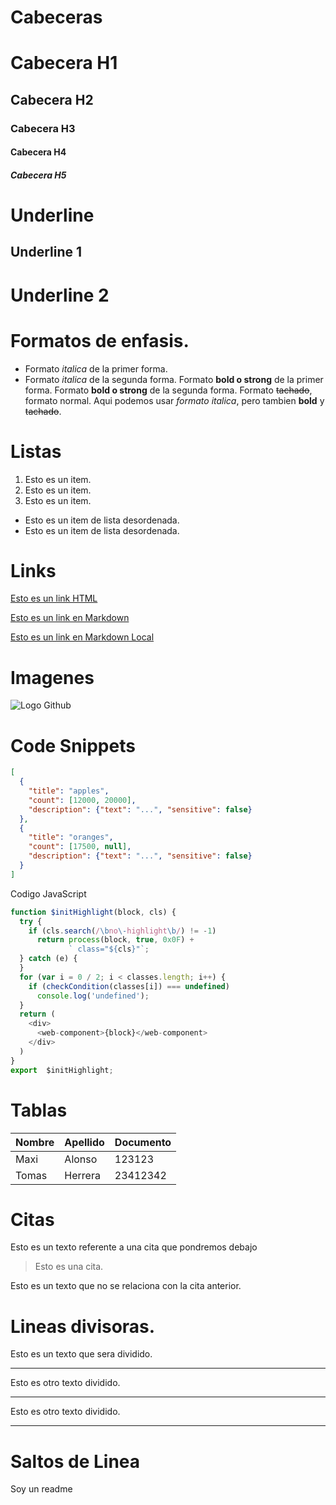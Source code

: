 # Cabeceras
# Cabecera H1
## Cabecera H2
### Cabecera H3
#### Cabecera H4
##### Cabecera H5
# Underline
Underline 1
-----------
Underline 2
===========
# Formatos de enfasis.

- Formato *italica* de la primer forma.
- Formato _italica_ de la segunda forma.
Formato **bold o strong** de la primer forma.
Formato __bold o strong__ de la segunda forma.
Formato ~~tachado~~, formato normal.
Aqui podemos usar *formato italica*, pero tambien **bold** y ~~tachado~~.
# Listas
1. Esto es un item.
2. Esto es un item.
3. Esto es un item.

- Esto es un item de lista desordenada.
- Esto es un item de lista desordenada.

# Links

<a href="http://google.com">Esto es un link HTML</a>

[Esto es un link en Markdown](http://www.google.com)

[Esto es un link en Markdown Local](index.html)

# Imagenes

![Logo Github](https://www.iconninja.com/files/186/513/110/github-social-media-logo-icon.png)

# Code Snippets

``` JSON
[
  {
    "title": "apples",
    "count": [12000, 20000],
    "description": {"text": "...", "sensitive": false}
  },
  {
    "title": "oranges",
    "count": [17500, null],
    "description": {"text": "...", "sensitive": false}
  }
]
```
Codigo JavaScript

``` JavaScript
function $initHighlight(block, cls) {
  try {
    if (cls.search(/\bno\-highlight\b/) != -1)
      return process(block, true, 0x0F) +
             ` class="${cls}"`;
  } catch (e) {
  }
  for (var i = 0 / 2; i < classes.length; i++) {
    if (checkCondition(classes[i]) === undefined)
      console.log('undefined');
  }
  return (
    <div>
      <web-component>{block}</web-component>
    </div>
  )
}
export  $initHighlight;
```
# Tablas

| Nombre | Apellido | Documento|
|--------|----------|----------|
| Maxi   | Alonso   | 123123   |
| Tomas  | Herrera  | 23412342 |

# Citas


Esto es un texto referente a una cita que pondremos debajo 
>Esto es una cita.

Esto es un texto que no se relaciona con la cita anterior.

# Lineas divisoras.

Esto es un texto que sera dividido.

---
Esto es otro texto dividido.

***
Esto es otro texto dividido.

___


# Saltos de Linea




Soy un readme